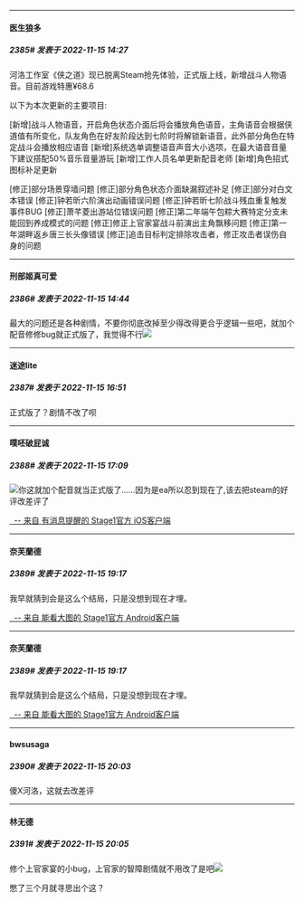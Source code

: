 

*****

####  医生狼多  
##### 2385#       发表于 2022-11-15 14:27

河洛工作室《侠之道》现已脱离Steam抢先体验，正式版上线，新增战斗人物语音。目前游戏特惠¥68.6

以下为本次更新的主要项目:

[新增]战斗人物语音，开启角色状态介面后将会播放角色语音，主角语音会根据侠道值有所变化，队友角色在好友阶段达到七阶时将解锁新语音，此外部分角色在特定战斗会播放相应语音
[新增]系统选单调整语音声音大小选项，在最大语音音量下建议搭配50%音乐音量游玩
[新增]工作人员名单更新配音老师
[新增]角色招式图标补足更新

[修正]部分场景穿墙问题
[修正]部分角色状态介面缺漏叙述补足
[修正]部分对白文本错误
[修正]钟若昕六阶演出动画错误问题
[修正]钟若昕七阶战斗残血重复触发事件BUG
[修正]萧芊菱出游站位错误问题
[修正]第二年端午包粽大赛特定分支未能回到养成模式的问题
[修正]修正上官家宴战斗前演出主角飘移问题
[修正]第一年湖畔返乡唐三长头像错误
[修正]追击目标判定排除攻击者，修正攻击者误伤自身的问题



*****

####  刑部姬真可爱  
##### 2386#       发表于 2022-11-15 14:44

最大的问题还是各种剧情，不要你彻底改掉至少得改得更合乎逻辑一些吧，就加个配音修修bug就正式版了，我觉得不行<img src="https://static.saraba1st.com/image/smiley/face2017/018.png" referrerpolicy="no-referrer">



*****

####  迷途lite  
##### 2387#       发表于 2022-11-15 16:51

正式版了？剧情不改了呗



*****

####  噗呸破屁诚  
##### 2388#       发表于 2022-11-15 17:09

<img src="https://static.saraba1st.com/image/smiley/face2017/068.png" referrerpolicy="no-referrer">你这就加个配音就当正式版了……因为是ea所以忍到现在了,该去把steam的好评改差评了

[  -- 来自 有消息提醒的 Stage1官方 iOS客户端](https://itunes.apple.com/fi/app/saraba1st/id1221237470?mt=8)



*****

####  奈芙蘭德  
##### 2389#       发表于 2022-11-15 19:17

我早就猜到会是这么个结局，只是没想到现在才埋。

[  -- 来自 能看大图的 Stage1官方 Android客户端](https://www.coolapk.com/apk/140634)



*****

####  奈芙蘭德  
##### 2389#       发表于 2022-11-15 19:17

我早就猜到会是这么个结局，只是没想到现在才埋。

[  -- 来自 能看大图的 Stage1官方 Android客户端](https://www.coolapk.com/apk/140634)



*****

####  bwsusaga  
##### 2390#       发表于 2022-11-15 20:03

傻X河洛，这就去改差评

*****

####  林无德  
##### 2391#       发表于 2022-11-15 20:05

修个上官家宴的小bug，上官家的智障剧情就不用改了是吧<img src="https://static.saraba1st.com/image/smiley/face2017/066.png" referrerpolicy="no-referrer">

憋了三个月就寻思出个这？

